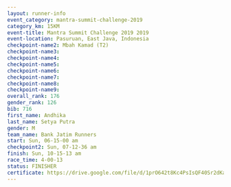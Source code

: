 ```yaml
---
layout: runner-info 
event_category: mantra-summit-challenge-2019 
category_km: 15KM 
event-title: Mantra Summit Challenge 2019 2019 
event-location: Pasuruan, East Java, Indonesia 
checkpoint-name2: Mbah Kamad (T2) 
checkpoint-name3: 
checkpoint-name4: 
checkpoint-name5: 
checkpoint-name6: 
checkpoint-name7: 
checkpoint-name8: 
checkpoint-name9: 
overall_rank: 176
gender_rank: 126
bib: 716
first_name: Andhika
last_name: Setya Putra
gender: M
team_name: Bank Jatim Runners
start: Sun, 06-15-00 am
checkpoint2: Sun, 07-12-36 am
finish: Sun, 10-15-13 am
race_time: 4-00-13
status: FINISHER
certificate: https://drive.google.com/file/d/1prO642t8Kc4PsIsQF40Sr2dKa3Cs1RDU/view?usp=sharing
---
```


